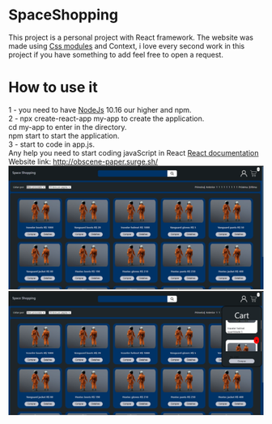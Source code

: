 # SpaceShopping
This project is a personal project with React framework. The website was made using <a href="https://github.com/css-modules/css-modules.git">Css  modules</a> and Context, i love every second work in this project if you have something to add feel free to open a request.
# How to use it
1 - you need to have <a href="https://nodejs.org/pt-br/">NodeJs</a> 10.16 our higher and npm.
<br/>
2 - npx create-react-app my-app to create the application.
<br/>
cd my-app to enter in the directory.
<br/>
npm start to start the application.
<br/>
3 - start to code in app.js.
<br/>
Any help you need to start coding javaScript in React <a href="https://reactjs.org/docs/create-a-new-react-app.html">React documentation</a>
Website link: http://obscene-paper.surge.sh/
<img src="img/1.PNG"/>
<img src="img/2.PNG"/>
